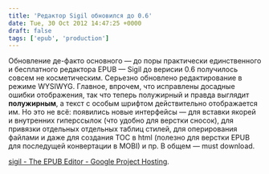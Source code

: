 ```yaml
---
title: 'Редактор Sigil обновился до 0.6'
date: Tue, 30 Oct 2012 14:47:25 +0000
draft: false
tags: ['epub', 'production']
---
```


Обновление де-факто основного — до поры практически единственного и бесплатного редактора EPUB — Sigil до верисии 0.6 получилось совсем не косметическим. Серьезно обновлено редактирование в режиме WYSIWYG. Главное, впрочем, что исправлены досадные ошибки отображения, так что теперь полужирный и правда выглядит **полужирным**, а текст с особым шрифтом действительно отображается им. Но это не всё: появились новые интерфейсы — для вставки якорей и внутренних гиперссылок (что удобно для верстки сносок), для привязки отдельных отдельных таблиц стилей, для оперирования файлами и даже для создания TOC в html (полезно для верстки EPUB для последущей конвертации в MOBI) и пр. В общем — must download.

[sigil - The EPUB Editor - Google Project Hosting](http://code.google.com/p/sigil/downloads/list).
